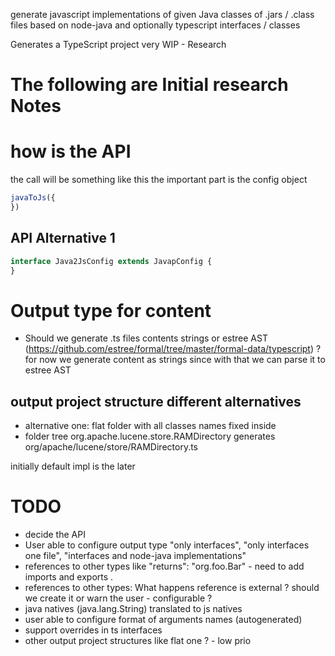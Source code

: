 generate javascript implementations of given Java classes of .jars / .class files based on node-java and optionally typescript interfaces / classes

Generates a TypeScript project 
very WIP - Research


# The following are Initial research Notes

# how is the API

the call will be something like this the important part is the config object
```ts
javaToJs({
})

```
## API Alternative 1

```ts
interface Java2JsConfig extends JavapConfig {
}
```

# Output type for content

 * Should we generate .ts files contents strings or estree AST (https://github.com/estree/formal/tree/master/formal-data/typescript) ? for now we generate content as strings since with that we can parse it to estree AST

## output project structure  different alternatives

 * alternative one: flat folder with all classes names fixed inside 
 * folder tree org.apache.lucene.store.RAMDirectory generates org/apache/lucene/store/RAMDirectory.ts

initially default impl is the later



# TODO
 * decide the API
 * User able to configure output type "only interfaces", "only interfaces one file", "interfaces and node-java implementations"
 * references to other types like "returns": "org.foo.Bar" - need to add imports and exports . 
 * references to other types: What happens reference is external ? should we create it or warn the user - configurable ?
 * java natives (java.lang.String) translated to js natives
 * user able to configure format of arguments names (autogenerated)
 * support overrides in ts interfaces
 * other output project structures like flat one ? - low prio